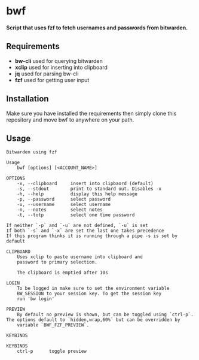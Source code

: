 # bwf

**Script that uses fzf to fetch usernames and passwords from bitwarden.**

## Requirements

- **bw-cli**
    used for querying bitwarden
- **xclip**
    used for inserting into clipboard
- **jq**
    used for parsing bw-cli
- **fzf**
    used for getting user input

## Installation

Make sure you have installed the requirements then simply clone this repository and move bwf to anywhere on your path.

## Usage

```
Bitwarden using fzf

Usage
    bwf [options] [<ACCOUNT_NAME>]

OPTIONS
    -x, --clipboard     insert into clipbaord (default)
    -s, --stdout        print to standard out. Disables -x
    -h, --help          display this help message
    -p, --password      select password
    -u, --username      select username
    -n, --notes         select notes
    -t, --totp          select one time password

If neither `-p` and `-u` are not defined, `-u` is set
If both `-s` and `-x` are set the last one takes precedence
If this program thinks it is running through a pipe -s is set by default

CLIPBOARD
    Uses xclip to paste username into clipboard and
    password to primary selection.

    The clipboard is emptied after 10s

LOGIN
    To be logged in make sure to set the environment variable
    BW_SESSION to your session key. To get the session key
    run 'bw login'

PREVIEW
    By default no preview is shown, but can be toggled using `ctrl-p`. The options default to `hidden,wrap,60%` but can be overridden by
    variable `BWF_FZF_PREVIEW`.

KEYBINDS

KEYBINDS
    ctrl-p      toggle preview

```
